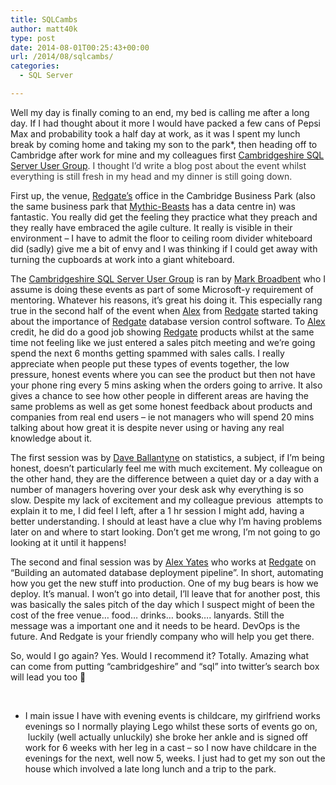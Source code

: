 ```yaml
---
title: SQLCambs
author: matt40k
type: post
date: 2014-08-01T00:25:43+00:00
url: /2014/08/sqlcambs/
categories:
  - SQL Server

---
```

Well my day is finally coming to an end, my bed is calling me after a long day. If I had thought about it more I would have packed a few cans of Pepsi Max and probability took a half day at work, as it was I spent my lunch break by coming home and taking my son to the park*, then heading off to Cambridge after work for mine and my colleagues first <span style="color: #3b3b3b;"><a href="http://sqlcambs.blogspot.co.uk/" target="_blank" rel="nofollow">Cambridgeshire SQL Server User Group</a>. I thought I&#8217;d write a blog post about the event whilst everything is still fresh in my head and my dinner is still going down.</span>

First up, the venue, <a href="http://www.red-gate.com/" target="_blank" rel="nofollow">Redgate&#8217;s</a> office in the Cambridge Business Park (also the same business park that <a href="http://www.mythic-beasts.com/" target="_blank" rel="nofollow">Mythic-Beasts</a> has a data centre in) was fantastic. You really did get the feeling they practice what they preach and they really have embraced the agile culture. It really is visible in their environment &#8211; I have to admit the floor to ceiling room divider whiteboard did (sadly) give me a bit of envy and I was thinking if I could get away with turning the cupboards at work into a giant whiteboard.

The <a href="http://sqlcambs.blogspot.co.uk/" target="_blank" rel="nofollow">Cambridgeshire SQL Server User Group</a> is ran by <a href="https://twitter.com/retracement" target="_blank" rel="nofollow">Mark Broadbent</a> who I assume is doing these events as part of some Microsoft-y requirement of mentoring. Whatever his reasons, it&#8217;s great his doing it. This especially rang true in the second half of the event when <a href="https://twitter.com/_AlexYates_" target="_blank" rel="nofollow">Alex</a> from <a href="http://www.red-gate.com/" target="_blank" rel="nofollow">Redgate</a> started taking about the importance of <a href="http://www.red-gate.com/" target="_blank" rel="nofollow">Redgate</a> database version control software. To <a href="https://twitter.com/_AlexYates_" target="_blank" rel="nofollow">Alex</a> credit, he did do a good job showing <a href="http://www.red-gate.com/" target="_blank" rel="nofollow">Redgate</a> products whilst at the same time not feeling like we just entered a sales pitch meeting and we&#8217;re going spend the next 6 months getting spammed with sales calls. I really appreciate when people put these types of events together, the low pressure, honest events where you can see the product but then not have your phone ring every 5 mins asking when the orders going to arrive. It also gives a chance to see how other people in different areas are having the same problems as well as get some honest feedback about products and companies from real end users &#8211; ie not managers who will spend 20 mins talking about how great it is despite never using or having any real knowledge about it.

The first session was by <a href="https://twitter.com/davebally" target="_blank" rel="nofollow">Dave Ballantyne</a> on statistics, a subject, if I&#8217;m being honest, doesn&#8217;t particularly feel me with much excitement. My colleague on the other hand, they are the difference between a quiet day or a day with a number of managers hovering over your desk ask why everything is so slow. Despite my lack of excitement and my colleague previous  attempts to explain it to me, I did feel I left, after a 1 hr session I might add, having a better understanding. I should at least have a clue why I&#8217;m having problems later on and where to start looking. Don&#8217;t get me wrong, I&#8217;m not going to go looking at it until it happens!

The second and final session was by <a href="https://twitter.com/_AlexYates_" target="_blank" rel="nofollow">Alex Yates</a> who works at <a href="http://www.red-gate.com/" target="_blank" rel="nofollow">Redgate</a> on &#8220;Building an automated database deployment pipeline&#8221;. In short, automating how you get the new stuff into production. One of my bug bears is how we deploy. It&#8217;s manual. I won&#8217;t go into detail, I&#8217;ll leave that for another post, this was basically the sales pitch of the day which I suspect might of been the cost of the free venue&#8230; food&#8230; drinks&#8230; books&#8230;. lanyards. Still the message was a important one and it needs to be heard. DevOps is the future. And Redgate is your friendly company who will help you get there.

So, would I go again? Yes. Would I recommend it? Totally. Amazing what can come from putting &#8220;cambridgeshire&#8221; and &#8220;sql&#8221; into twitter&#8217;s search box will lead you too 🙂

&nbsp;

* I main issue I have with evening events is childcare, my girlfriend works evenings so I normally playing Lego whilst these sorts of events go on,  luckily (well actually unluckily) she broke her ankle and is signed off work for 6 weeks with her leg in a cast &#8211; so I now have childcare in the evenings for the next, well now 5, weeks. I just had to get my son out the house which involved a late long lunch and a trip to the park.
